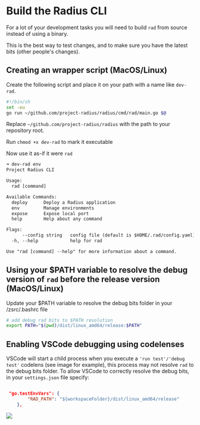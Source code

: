 # Build the Radius CLI

For a lot of your development tasks you will need to build `rad` from source instead of using a binary.

This is the best way to test changes, and to make sure you have the latest bits (other people's changes).

## Creating an wrapper script (MacOS/Linux)

Create the following script and place it on your path with a name like `dev-rad`.

```sh
#!/bin/sh
set -eu
go run ~/github.com/project-radius/radius/cmd/rad/main.go $@
```

Replace `~/github.com/project-radius/radius` with the path to your repository root.

Run `chmod +x dev-rad` to mark it executable

Now use it as-if it were `rad`

```txt
➜ dev-rad env
Project Radius CLI

Usage:
  rad [command]

Available Commands:
  deploy      Deploy a Radius application
  env         Manage environments
  expose      Expose local port
  help        Help about any command

Flags:
      --config string   config file (default is $HOME/.rad/config.yaml)
  -h, --help            help for rad

Use "rad [command] --help" for more information about a command.
```

## Using your $PATH variable to resolve the debug version of `rad` before the release version (MacOS/Linux)

Update your $PATH variable to resolve the debug bits folder in your /zsrc/.bashrc file

```bash
# add debug rad bits to $PATH resolution
export PATH="$(pwd)/dist/linux_amd64/release:$PATH"
```

## Enabling VSCode debugging using codelenses

VSCode will start a child process when you execute a `'run test'/'debug test'` codelens (see image for example), this process may not resolve `rad` to the debug bits folder. To allow VSCode to correctly resolve the debug bits,  in your `settings.json` file specify:

```json

 "go.testEnvVars": {
        "RAD_PATH": "${workspaceFolder}/dist/linux_amd64/release"
    },

```

![](https://user-images.githubusercontent.com/9611108/174677971-673e220b-7447-4330-b25b-9a6e0d01b351.png)
